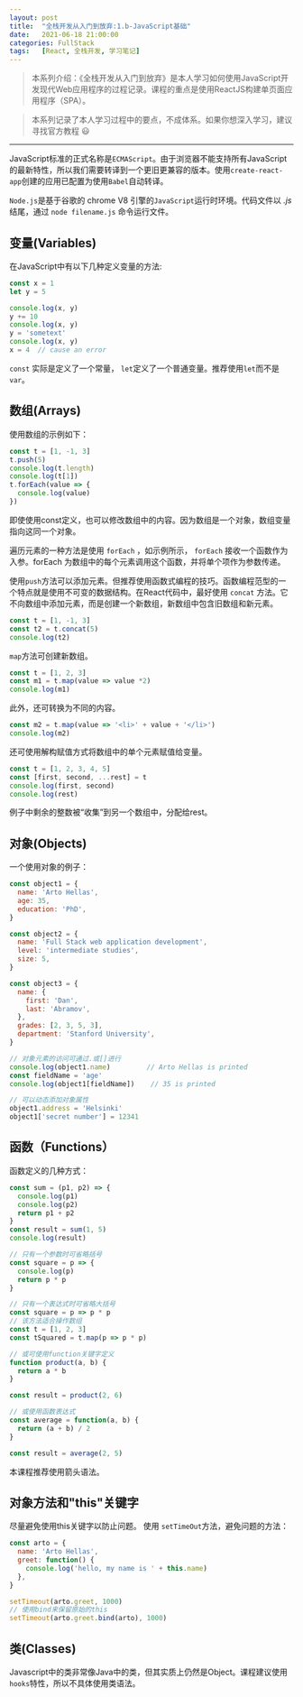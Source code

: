 ```yaml
---
layout: post
title:  "全栈开发从入门到放弃:1.b-JavaScript基础"
date:   2021-06-18 21:00:00
categories: FullStack
tags:   [React, 全栈开发, 学习笔记]
---
```


>本系列介绍：《全栈开发从入门到放弃》是本人学习如何使用JavaScript开发现代Web应用程序的过程记录。课程的重点是使用ReactJS构建单页面应用程序（SPA）。

>本系列记录了本人学习过程中的要点，不成体系。如果你想深入学习，建议寻找官方教程 😃

---

JavaScript标准的正式名称是`ECMAScript`。由于浏览器不能支持所有JavaScript的最新特性，所以我们需要转译到一个更旧更兼容的版本。使用`create-react-app`创建的应用已配置为使用`Babel`自动转译。

`Node.js`是基于谷歌的 chrome V8 引擎的`JavaScript`运行时环境。代码文件以 *.js*结尾，通过 `node filename.js` 命令运行文件。

## 变量(Variables)

在JavaScript中有以下几种定义变量的方法:

```javascript
const x = 1
let y = 5

console.log(x, y)
y += 10
console.log(x, y)
y = 'sometext'
console.log(x, y)
x = 4  // cause an error
```

`const` 实际是定义了一个常量， `let`定义了一个普通变量。推荐使用`let`而不是`var`。

## 数组(Arrays)

使用数组的示例如下：

```javascript
const t = [1, -1, 3]
t.push(5)
console.log(t.length)
console.log(t[1])
t.forEach(value => {
  console.log(value)
})
```

即使使用const定义，也可以修改数组中的内容。因为数组是一个对象，数组变量指向这同一个对象。

遍历元素的一种方法是使用 `forEach` ，如示例所示， `forEach` 接收一个函数作为入参。forEach 为数组中的每个元素调用这个函数，并将单个项作为参数传递。

使用`push`方法可以添加元素。但推荐使用函数式编程的技巧。函数编程范型的一个特点就是使用不可变的数据结构。在React代码中，最好使用 `concat` 方法。它不向数组中添加元素，而是创建一个新数组，新数组中包含旧数组和新元素。

```javascript
const t = [1, -1, 3]
const t2 = t.concat(5)
console.log(t2)
```

`map`方法可创建新数组。

```javascript
const t = [1, 2, 3]
const m1 = t.map(value => value *2)
console.log(m1)
```

此外，还可转换为不同的内容。

```javascript
const m2 = t.map(value => '<li>' + value + '</li>')
console.log(m2)
```

还可使用解构赋值方式将数组中的单个元素赋值给变量。

```javascript
const t = [1, 2, 3, 4, 5]
const [first, second, ...rest] = t
console.log(first, second)
console.log(rest)
```

例子中剩余的整数被“收集”到另一个数组中，分配给rest。

## 对象(Objects)

一个使用对象的例子：

```javascript
const object1 = {
  name: 'Arto Hellas',
  age: 35,
  education: 'PhD',
}

const object2 = {
  name: 'Full Stack web application development',
  level: 'intermediate studies',
  size: 5,
}

const object3 = {
  name: {
    first: 'Dan',
    last: 'Abramov',
  },
  grades: [2, 3, 5, 3],
  department: 'Stanford University',
}

// 对象元素的访问可通过.或[]进行
console.log(object1.name)         // Arto Hellas is printed
const fieldName = 'age' 
console.log(object1[fieldName])    // 35 is printed

// 可以动态添加对象属性
object1.address = 'Helsinki'
object1['secret number'] = 12341
```

## 函数（Functions）

函数定义的几种方式：

```javascript
const sum = (p1, p2) => {
  console.log(p1)
  console.log(p2)
  return p1 + p2
}
const result = sum(1, 5)
console.log(result)

// 只有一个参数时可省略括号
const square = p => {
  console.log(p)
  return p * p
}

// 只有一个表达式时可省略大括号
const square = p => p * p
// 该方法适合操作数组
const t = [1, 2, 3]
const tSquared = t.map(p => p * p)

// 或可使用function关键字定义
function product(a, b) {
  return a * b
}

const result = product(2, 6)

// 或使用函数表达式
const average = function(a, b) {
  return (a + b) / 2
}

const result = average(2, 5)
```

本课程推荐使用箭头语法。

## 对象方法和"this"关键字

尽量避免使用this关键字以防止问题。
使用 `setTimeOut`方法，避免问题的方法：

```javascript
const arto = {
  name: 'Arto Hellas',
  greet: function() {
    console.log('hello, my name is ' + this.name)
  },
}

setTimeout(arto.greet, 1000)
// 使用bind来保留原始的this
setTimeout(arto.greet.bind(arto), 1000)
```

## 类(Classes)

Javascript中的类非常像Java中的类，但其实质上仍然是Object。课程建议使用`hooks`特性，所以不具体使用类语法。